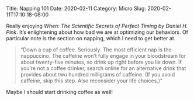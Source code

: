Title: Napping 101
Date: 2020-02-11
Category: Micro
Slug: 2020-02-11T17:10:18-08:00

Really enjoying _When: The Scientific Secrets of Perfect Timing by Daniel H. Pink_. It’s enlightening about how bad we are at optimizing our behaviors. Of particular note is the section on napping, which I need to get better at.  

> “Down a cup of coffee. Seriously. The most efficient nap is the nappuccino. The caffeine won’t fully engage in your bloodstream for about twenty-five minutes, so drink up right before you lie down. If you’re not a coffee drinker, search online for an alternative drink that provides about two hundred milligrams of caffeine. (If you avoid caffeine, skip this step. Also reconsider your life choices.)”

Maybe I should start drinking coffee as well!